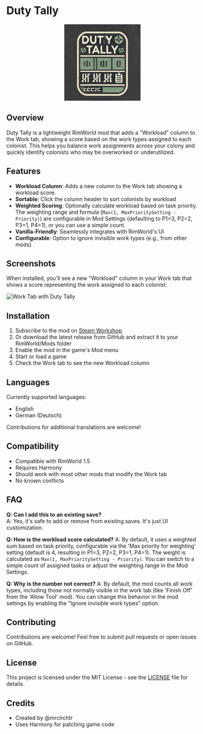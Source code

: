 # Duty Tally

<p align="center">
  <img src="About/Preview.png" alt="Duty Tally Logo" width="200"/>
</p>

## Overview
Duty Tally is a lightweight RimWorld mod that adds a "Workload" column to the Work tab, showing a score based on the work types assigned to each colonist. This helps you balance work assignments across your colony and quickly identify colonists who may be overworked or underutilized.

## Features
- **Workload Column**: Adds a new column to the Work tab showing a workload score.
- **Sortable**: Click the column header to sort colonists by workload
- **Weighted Scoring**: Optionally calculate workload based on task priority. The weighting range and formula (`Max(1, MaxPrioritySetting - Priority)`) are configurable in Mod Settings (defaulting to P1=3, P2=2, P3=1, P4=1), or you can use a simple count.
- **Vanilla-Friendly**: Seamlessly integrates with RimWorld's UI
- **Configurable**: Option to ignore invisible work types (e.g., from other mods)

## Screenshots
When installed, you'll see a new "Workload" column in your Work tab that shows a score representing the work assigned to each colonist:

![Work Tab with Duty Tally](https://images.steamusercontent.com/ugc/29942956265888066/B6599E0F99D03A94D9E400F6525C31424061009B/?imw=5000&imh=5000&ima=fit&impolicy=Letterbox&imcolor=%23000000&letterbox=false)

## Installation
1. Subscribe to the mod on [Steam Workshop](https://steamcommunity.com/workshop/filedetails/?id=3453334436)
2. Or download the latest release from GitHub and extract it to your RimWorld/Mods folder
3. Enable the mod in the game's Mod menu
4. Start or load a game
5. Check the Work tab to see the new Workload column

## Languages
Currently supported languages:
- English
- German (Deutsch)

Contributions for additional translations are welcome!

## Compatibility
- Compatible with RimWorld 1.5
- Requires Harmony
- Should work with most other mods that modify the Work tab
- No known conflicts

## FAQ
**Q: Can I add this to an existing save?**  
A: Yes, it's safe to add or remove from existing saves.
It's just UI customization.

**Q: How is the workload score calculated?**
A: By default, it uses a weighted sum based on task priority, configurable via the 'Max priority for weighting' setting (default is 4, resulting in P1=3, P2=2, P3=1, P4=1). The weight is calculated as `Max(1, MaxPrioritySetting - Priority)`. You can switch to a simple count of assigned tasks or adjust the weighting range in the Mod Settings.

**Q: Why is the number not correct?**
A: By default, the mod counts all work types, including those not normally visible in the work tab (like 'Finish Off' from the 'Allow Tool' mod). You can change this behavior in the mod settings by enabling the "Ignore invisible work types" option.

## Contributing
Contributions are welcome! Feel free to submit pull requests or open issues on GitHub.

## License
This project is licensed under the MIT License - see the [LICENSE](LICENSE) file for details.

## Credits
- Created by @mrclrchtr
- Uses Harmony for patching game code
